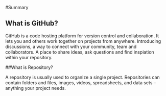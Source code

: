 #Summary
## What is GitHub?

GitHub is a code hosting platform for version control and collaboration. It lets you and others work together on projects from anywhere. Introducing discussions, a way to connect with your community, team and collaborators. A place to share ideas, ask questions and find inspiation within your repository.

##What is Repository?

A repository is usually used to organize a single project. Repositories can contain folders and files, images, videos, spreadsheets, and data sets – anything your project needs.
